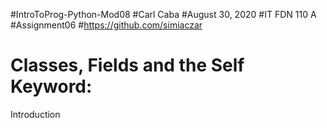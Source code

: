 #IntroToProg-Python-Mod08
#Carl Caba
#August 30, 2020
#IT FDN 110 A
#Assignment06
#https://github.com/simiaczar

# Classes, Fields and the Self Keyword:
Introduction





